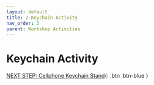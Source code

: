 ```yaml
---
layout: default
title: 2-Keychain Activity
nav_order: 3
parent: Workshop Activities
---
```

# Keychain Activity 

[NEXT STEP: Cellphone Keychain Stand](keychain-stand.html){: .btn .btn-blue }
